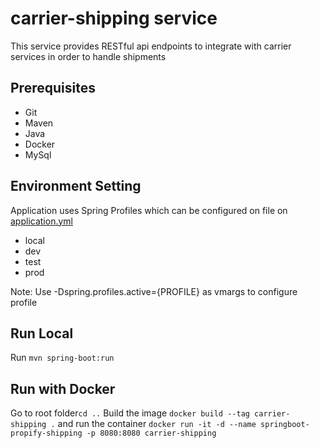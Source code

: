 # carrier-shipping service
This service provides RESTful api endpoints to integrate with carrier services in order to handle shipments

## Prerequisites
- Git
- Maven
- Java
- Docker
- MySql

## Environment Setting
Application uses Spring Profiles which can be configured on file on [application.yml](src/main/resources/application.yml)
 - local
 - dev
 - test 
 - prod

Note: Use -Dspring.profiles.active={PROFILE} as vmargs to configure profile 

## Run Local
Run `mvn spring-boot:run`

## Run with Docker
Go to root folder`cd ..`
Build the image `docker build --tag carrier-shipping .`
and run the container `docker run -it -d --name springboot-propify-shipping -p 8080:8080 carrier-shipping`